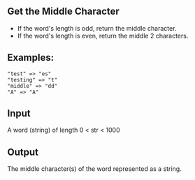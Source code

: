## Get the Middle Character

- If the word's length is odd, return the middle character.
- If the word's length is even, return the middle 2 characters.

## Examples:

    "test" => "es"
    "testing" => "t"
    "middle" => "dd"
    "A" => "A"

## Input

A word (string) of length 0 < str < 1000 

## Output

The middle character(s) of the word represented as a string.
